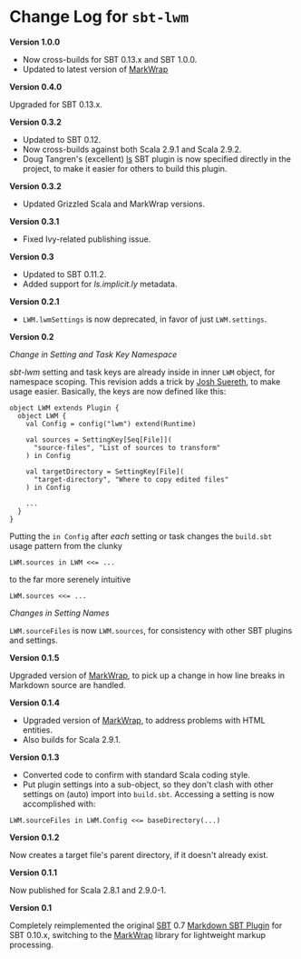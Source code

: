 # Change Log for `sbt-lwm`

**Version 1.0.0**

* Now cross-builds for SBT 0.13.x and SBT 1.0.0.
* Updated to latest version of [MarkWrap][] 

**Version 0.4.0**

Upgraded for SBT 0.13.x.

**Version 0.3.2**

* Updated to SBT 0.12.
* Now cross-builds against both Scala 2.9.1 and Scala 2.9.2.
* Doug Tangren's (excellent) [ls](http://ls.implicit.ly/) SBT plugin is now
  specified directly in the project, to make it easier for others to build
  this plugin.

**Version 0.3.2**

* Updated Grizzled Scala and MarkWrap versions.

**Version 0.3.1**

* Fixed Ivy-related publishing issue.

**Version 0.3**

* Updated to SBT 0.11.2.
* Added support for *ls.implicit.ly* metadata.

**Version 0.2.1**

* `LWM.lwmSettings` is now deprecated, in favor of just `LWM.settings`.

**Version 0.2**

_Change in Setting and Task Key Namespace_

*sbt-lwm* setting and task keys are already inside in inner `LWM` object,
for namespace scoping. This revision adds a trick by [Josh Suereth][], to make
usage easier. Basically, the keys are now defined like this:

    object LWM extends Plugin {
      object LWM {
        val Config = config("lwm") extend(Runtime)

        val sources = SettingKey[Seq[File]](
          "source-files", "List of sources to transform"
        ) in Config
    
        val targetDirectory = SettingKey[File](
          "target-directory", "Where to copy edited files"
        ) in Config

        ...
      }
    }

Putting the `in Config` after *each* setting or task changes the `build.sbt`
usage pattern from the clunky

    LWM.sources in LWM <<= ...

to the far more serenely intuitive

    LWM.sources <<= ...

[Josh Suereth]: http://suereth.blogspot.com/

_Changes in Setting Names_

`LWM.sourceFiles` is now `LWM.sources`, for consistency with other SBT plugins
and settings.

**Version 0.1.5**

Upgraded version of [MarkWrap][], to pick up a change in how line breaks
in Markdown source are handled.

**Version 0.1.4**

* Upgraded version of [MarkWrap][], to address problems with HTML entities.
* Also builds for Scala 2.9.1.

[MarkWrap]: http://software.clapper.org/markwrap/

**Version 0.1.3**

* Converted code to confirm with standard Scala coding style.
* Put plugin settings into a sub-object, so they don't clash with
  other settings on (auto) import into `build.sbt`. Accessing a setting
  is now accomplished with:

```
LWM.sourceFiles in LWM.Config <<= baseDirectory(...)
```

**Version 0.1.2**

Now creates a target file's parent directory, if it doesn't already exist.

**Version 0.1.1**

Now published for Scala 2.8.1 and 2.9.0-1.

**Version 0.1**

Completely reimplemented the original [SBT][] 0.7
[Markdown SBT Plugin][] for SBT 0.10.x, switching to the
[MarkWrap][] library for lightweight markup processing.

[MarkWrap]: http://software.clapper.org/markwrap/
[Markdown SBT Plugin]: http://software.clapper.org/sbt-plugins/markdown.html
[SBT]: https://github.com/harrah/xsbt
